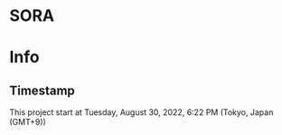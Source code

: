 # SORA

# Info

## Timestamp
This project start at Tuesday, August 30, 2022, 6:22 PM (Tokyo, Japan (GMT+9))

